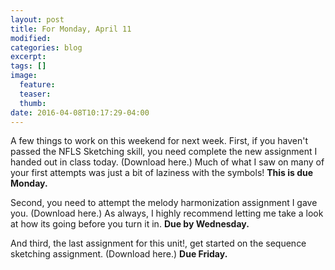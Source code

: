 ```yaml
---
layout: post
title: For Monday, April 11
modified:
categories: blog
excerpt:
tags: []
image:
  feature:
  teaser:
  thumb:
date: 2016-04-08T10:17:29-04:00
---
```


A few things to work on this weekend for next week. First, if you haven't passed the NFLS Sketching skill, you need complete the new assignment I handed out in class today. (Download here.) Much of what I saw on many of your first attempts was just a bit of laziness with the symbols! **This is due Monday.**

Second, you need to attempt the melody harmonization assignment I gave you. (Download here.) As always, I highly recommend letting me take a look at how its going before you turn it in. **Due by Wednesday.** 

And third, the last assignment for this unit!, get started on the sequence sketching assignment. (Download here.) **Due Friday.** 